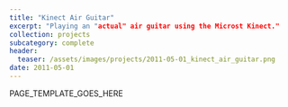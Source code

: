 ```yaml
---
title: "Kinect Air Guitar"
excerpt: "Playing an "actual" air guitar using the Microst Kinect."
collection: projects
subcategory: complete
header: 
  teaser: /assets/images/projects/2011-05-01_kinect_air_guitar.png
date: 2011-05-01
---
```


PAGE_TEMPLATE_GOES_HERE

